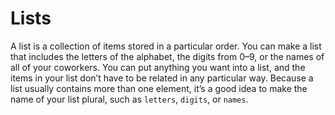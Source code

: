 # Lists

A list is a collection of items stored in a particular order. You can make a list that includes the letters of the alphabet, the digits from 0–9, or the names of all of your coworkers. You can put anything you want into a list, and the items in your list don’t have to be related in any particular way. Because a list usually contains more than one element, it’s a good idea to make the name of your list plural, such as `letters`, `digits`, or `names`.
